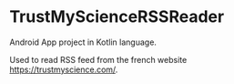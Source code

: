 ﻿# TrustMyScienceRSSReader
Android App project in Kotlin language.

Used to read RSS feed from the french website https://trustmyscience.com/.
